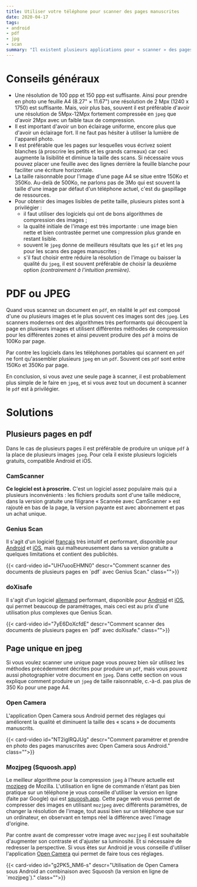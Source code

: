 ```yaml
---
title: Utiliser votre téléphone pour scanner des pages manuscrites
date: 2020-04-17
tags:
- android
- pdf
- jpg
- scan
summary: "Il existent plusieurs applications pour « scanner » des pages manuscrites en PDF en utilisant votre téléphone, mais elles ne se valent pas toutes. La qualité et la taille des pdf produits peut varier considérablement. Ici on présente essentiellement deux de ces applications gratuites : Genius Scan et doXisafe. Malheureusement il n'existe pas d'alternative open source à ces applications."
---
```



# Conseils généraux

- Une résolution de 100 ppp et 150 ppp est suffisante. Ainsi pour prendre en photo une feuille A4 (8.27" × 11.67") une résolution de 2 Mpx (1240 x 1750) est suffisante. Mais, voir plus bas, souvent il est préférable d'avoir une résolution de 5Mpx-12Mpx fortement compressée en `jpeg` que d'avoir 2Mpx avec un faible taux de compression.
- Il est important d'avoir un bon éclairage uniforme, encore plus que d'avoir un éclairage fort. Il ne faut pas hésiter à utiliser la lumière de l'appareil photo.
- Il est préférable que les pages sur lesquelles vous écrivez soient blanches (à proscrire les petits et les grands carreaux) car ceci augmente la lisibilité et diminue la taille des scans. Si nécessaire vous pouvez placer une feuille avec des lignes derrière la feuille blanche pour faciliter une écriture horizontale.
- La taille raisonnable pour l'image d'une page A4 se situe entre 150Ko et 350Ko. Au-delà de 500Ko, ne parlons pas de 3Mo qui est souvent la taille d'une image par défaut d'un téléphone actuel, c'est du gaspillage de ressources.
- Pour obtenir des images lisibles de petite taille, plusieurs pistes sont à privilégier :
  - il faut utiliser des logiciels qui ont de bons algorithmes de compression des images ;
  - la qualité initiale de l'image est très importante : une image bien nette et bien contrastée permet une compression plus grande en restant lisible.
  - souvent le `jpeg` donne de meilleurs résultats que les `gif` et les `png` pour les scans des pages manuscrites ;
  - s'il faut choisir entre réduire la résolution de l'image ou baisser la qualité du `jpeg`, il est souvent préférable de choisir la deuxième option *(contrairement à l'intuition première)*.

# PDF ou JPEG

Quand vous scannez un document en `pdf`, en réalité le `pdf` est composé d'une ou plusieurs images et le plus souvent ces images sont des `jpeg`. Les scanners modernes ont des algorithmes très performants qui découpent la page en plusieurs images et utilisent différentes méthodes de compression pour les différentes zones et ainsi peuvent produire des `pdf` à moins de 100Ko par page.

Par contre les logiciels dans les téléphones portables qui scannent en `pdf` ne font qu'assembler plusieurs `jpeg` en un `pdf`. Souvent ces `pdf` sont entre 150Ko et 350Ko par page.

En conclusion, si vous avez une seule page à scanner, il est probablement plus simple de le faire en `jpeg`, et si vous avez tout un document à scanner le `pdf` est à privilégier.

# Solutions

## Plusieurs pages en pdf

Dans le cas de plusieurs pages il est préférable de produire un unique `pdf` à la place de plusieurs images `jpeg`. Pour cela il existe plusieurs logiciels gratuits, compatible Android et iOS.

### CamScanner

**Ce logiciel est à proscrire.** C'est un logiciel assez populaire mais qui a plusieurs inconvénients : les fichiers produits sont d'une taille médiocre, dans la version gratuite une filigrane « Scannée avec CamScanner » est rajouté en bas de la page, la version payante est avec abonnement et pas un achat unique.

### Genius Scan

Il s'agit d'un logiciel [français](https://www.thegrizzlylabs.com/about) très intuitif et performant, disponible pour [Android](https://play.google.com/store/apps/details?id=com.thegrizzlylabs.geniusscan.free) et [iOS](https://apps.apple.com/fr/app/genius-scan-pdf-scanner/id377672876), mais qui malheureusement dans sa version gratuite a quelques limitations et contient des publicités.

<div class="row">
  <div class="col-6 offset-3 mb-4">
  {{< card-video id="UH7uooEHMN0" descr="Comment scanner des documents de plusieurs pages en `pdf` avec Genius Scan." class="">}}
  </div>
</div>


### doXisafe

Il s'agit d'un logiciel [allemand](https://ciblabs.es/en/about-us/) performant, disponible pour [Android](https://play.google.com/store/apps/details?id=de.cib.doxisafe.android) et [iOS](https://apps.apple.com/gb/app/doxisafe/id1157951562), qui permet beaucoup de paramétrages, mais ceci est au prix d'une utilisation plus complexes que Genius Scan.


<div class="row">
  <div class="col-6 offset-3 mb-4">
  {{< card-video id="7yE6DoXcfdE" descr="Comment scanner des documents de plusieurs pages en `pdf` avec doXisafe." class="">}}
  </div>
</div>

## Page unique en jpeg

Si vous voulez scanner une unique page vous pouvez bien sûr utilisez les méthodes précédemment décrites pour produire un `pdf`, mais vous pouvez aussi photographier votre document en `jpeg`. Dans cette section on vous explique comment produire un `jpeg` de taille raisonnable, c.-à-d. pas plus de 350 Ko pour une page A4.

###  Open Camera

L'application Open Camera sous Android permet des réglages qui améliorent la qualité et diminuent la taille des « scans » de documents manuscrits.

<div class="row">
  <div class="col-6 offset-3 mb-4">
  {{< card-video id="NT2iglRQJUg" descr="Comment paramétrer et prendre en photo des pages manuscrites avec Open Camera sous Android." class="">}}
  </div>
</div>


###  Mozjpeg (Squoosh.app)

Le meilleur algorithme pour la compression `jpeg` à l'heure actuelle est [mozjpeg](https://github.com/mozilla/mozjpeg) de Mozilla. L'utilisation en ligne de commande n'étant pas bien pratique sur un téléphone je vous conseille d'utiliser la version en ligne (faite par Google) qui est [squoosh.app](https://squoosh.app/). Cette page web vous permet de compresser des images en utilisant `mozjpeg` avec différents paramètres, de changer la résolution de l'image, tout aussi bien sur un téléphone que sur un ordinateur, en observant en temps réel la différence avec l'image d'origine.

Par contre avant de compresser votre image avec `mozjpeg` il est souhaitable d'augmenter son contraste et d'ajuster sa luminosité. Et si nécessaire de redresser la perspective. Si vous êtes sur Android je vous conseille d'utiliser l'application [Open Camera](https://play.google.com/store/apps/details?id=net.sourceforge.opencamera) qui permet de faire tous ces réglages.

<div class="row">
  <div class="col-6 offset-3 mb-4">
  {{< card-video id="g2PK5_NM6-s" descr="Utilisation de Open Camera sous Android an combinaison avec Squoosh (la version en ligne de `mozjpeg`)." class="">}}
  </div>
</div>

